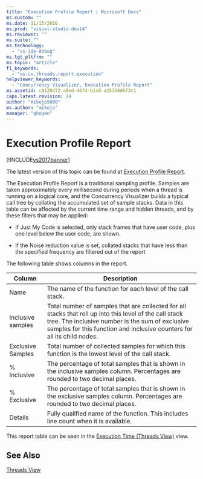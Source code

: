 ```yaml
---
title: "Execution Profile Report | Microsoft Docs"
ms.custom: ""
ms.date: 11/15/2016
ms.prod: "visual-studio-dev14"
ms.reviewer: ""
ms.suite: ""
ms.technology: 
  - "vs-ide-debug"
ms.tgt_pltfrm: ""
ms.topic: "article"
f1_keywords: 
  - "vs.cv.threads.report.execution"
helpviewer_keywords: 
  - "Concurrency Visualizer, Execution Profile Report"
ms.assetid: c8128472-a8ed-46f4-b1c8-a25358d6f2c1
caps.latest.revision: 14
author: "mikejo5000"
ms.author: "mikejo"
manager: "ghogen"
---
```

# Execution Profile Report
[!INCLUDE[vs2017banner](../includes/vs2017banner.md)]

The latest version of this topic can be found at [Execution Profile Report](https://docs.microsoft.com/visualstudio/profiling/execution-profile-report).  
  
The Execution Profile Report is a traditional sampling profile. Samples are taken approximately every millisecond during periods when a thread is running on a logical core, and the Concurrency Visualizer builds a typical call tree by collating the accumulated set of sample stacks. Data in this table can be affected by the current time range and hidden threads, and by these filters that may be applied:  
  
-   If Just My Code is selected, only stack frames that have user code, plus one level below the user code, are shown.  
  
-   If the Noise reduction value is set, collated stacks that have less than the specified frequency are filtered out of the report  
  
 The following table shows columns in the report.  
  
|Column|Description|  
|------------|-----------------|  
|Name|The name of the function for each level of the call stack.|  
|Inclusive samples|Total number of samples that are collected for all stacks that roll up into this level of the call stack tree. The inclusive number is the sum of exclusive samples for this function and inclusive counters for all its child nodes.|  
|Exclusive Samples|Total number of collected samples for which this function is the lowest level of the call stack.|  
|% Inclusive|The percentage of total samples that is shown in the inclusive samples column. Percentages are rounded to two decimal places.|  
|% Exclusive|The percentage of total samples that is shown in the exclusive samples column. Percentages are rounded to two decimal places.|  
|Details|Fully qualified name of the function. This includes line count when it is available.|  
  
 This report table can be seen in the [Execution Time (Threads View)](../profiling/execution-time-threads-view.md) view.  
  
## See Also  
 [Threads View](../profiling/threads-view-parallel-performance.md)



